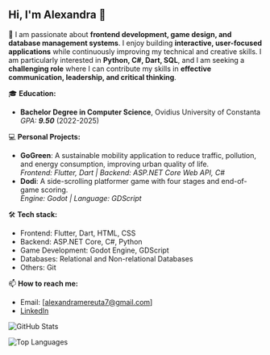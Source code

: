 ## Hi, I'm Alexandra 👋

🌱  I am passionate about **frontend development, game design, and database management systems**. I enjoy building **interactive, user-focused applications** while continuously improving my technical and creative skills. I am particularly interested in **Python, C#, Dart, SQL**, and I am seeking a **challenging role** where I can contribute my skills in **effective communication, leadership, and critical thinking**.

🎓 **Education:**
- **Bachelor Degree in Computer Science**, Ovidius University of Constanta _GPA: **9.50**_ (2022-2025)

💻 **Personal Projects:**
- **GoGreen**: A sustainable mobility application to reduce traffic, pollution, and energy consumption, improving urban quality of life.  
  _Frontend: Flutter, Dart | Backend: ASP.NET Core Web API, C#_
- **Dodi**: A side-scrolling platformer game with four stages and end-of-game scoring.  
  _Engine: Godot | Language: GDScript_

🛠️ **Tech stack:**
- Frontend: Flutter, Dart, HTML, CSS
- Backend: ASP.NET Core, C#, Python
- Game Development: Godot Engine, GDScript
- Databases: Relational and Non-relational Databases
- Others: Git

📫 **How to reach me:**
- Email: [alexandramereuta7@gmail.com]
- [LinkedIn](https://www.linkedin.com/in/alexandra-mereu%C8%9B%C4%83/)

![GitHub Stats](https://github-readme-stats.vercel.app/api?username=alemereuta&show_icons=true&theme=radical)

![Top Languages](https://github-readme-stats.vercel.app/api/top-langs/?username=alemereuta&layout=compact&theme=radical)


  
